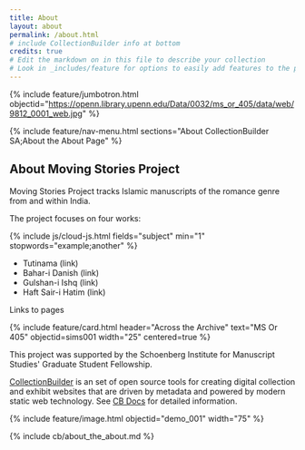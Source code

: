 ```yaml
---
title: About
layout: about
permalink: /about.html
# include CollectionBuilder info at bottom
credits: true
# Edit the markdown on in this file to describe your collection
# Look in _includes/feature for options to easily add features to the page
---
```


{% include feature/jumbotron.html objectid="https://openn.library.upenn.edu/Data/0032/ms_or_405/data/web/9812_0001_web.jpg" %} 

{% include feature/nav-menu.html sections="About CollectionBuilder SA;About the About Page" %}

## About Moving Stories Project

Moving Stories Project tracks Islamic manuscripts of the romance genre from and within India.

The project focuses on four works:

<div id="cloud" class="text-center my-4 bg-light border rounded p-2"></div>
{% include js/cloud-js.html fields="subject" min="1" stopwords="example;another" %}

- Tutinama (link)
- Bahar-i Danish (link)
- Gulshan-i Ishq (link)
- Haft Sair-i Hatim (link)

Links to pages

{% include feature/card.html header="Across the Archive" text="MS Or 405" objectid=sims001  width="25" centered=true %}

This project was supported by the Schoenberg Institute for Manuscript Studies' Graduate Student Fellowship.

[CollectionBuilder](https://github.com/CollectionBuilder/) is an set of open source tools for creating digital collection and exhibit websites that are driven by metadata and powered by modern static web technology.
See [CB Docs](https://collectionbuilder.github.io/cb-docs/) for detailed information.

{% include feature/image.html objectid="demo_001" width="75" %} 

<!-- IMPORTANT!!! DELETE this comment and the include below when you are finished editing this page for your collection. The include below introduces about page features. They will show up on your collection's about page until you delete it.  -->
{% include cb/about_the_about.md %} 
